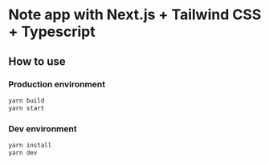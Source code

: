 # Note app with Next.js + Tailwind CSS + Typescript

## How to use

### Production environment

```bash
yarn build
yarn start
```

### Dev environment

```bash
yarn install
yarn dev
```

